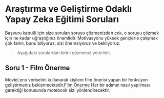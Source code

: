 # Araştırma ve Geliştirme Odaklı Yapay Zeka Eğitimi Soruları


Başvuru kabulü için size sorulan soruyu çözmenizden çok, o soruyu çözmek için ne kadar uğraştığınız önemlidir. Motivasyonu yüksek gençlerle çalışmak çok farklı, bunu biliyoruz, sizi önemsiyoruz ve bekliyoruz.

> Aşağıdaki sorulardan birini çözmeniz yeterlidir.
 
## Soru 1 - Film Önerme
MovieLens verisetini kullanarak kişilere film önerisi yapan bir fonksiyon geliştirmeniz beklenmektedir.[Film Önerme](https://github.com/kaveai/arge-odakli-yapay-zeka-egitimi2-sorulari/blob/main/Soru1.ipynb) Her bir adımın nasıl yapılması gerektiği konusunda motebook sizi yönlendirecektir.
